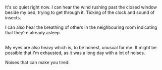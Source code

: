 <!-- ---
layout: post
title:  "Noises"
name: Noises
date:   2020-05-27 17:14:47 -0400
categories: 
- empirical
--- -->


It's so quiet right now. I can hear the wind rushing past the closed window beside my bed, trying to get through it. Ticking of the clock and sound of insects. 


I can also hear the breathing of others in the neighbouring room indicating that they're already asleep.<br/><br/>


My eyes are also heavy which is, to be honest, unusual for me. It might be possible that I'm exhausted, as it was a long day with a lot of noises. 


Noises that can make you tired. 
